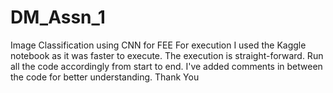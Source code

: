 # DM_Assn_1
Image Classification using CNN for FEE
For execution I used the Kaggle notebook as it was faster to execute.
The execution is straight-forward. Run all the code accordingly from start to end.
I've added comments in between the code for better understanding.
Thank You
